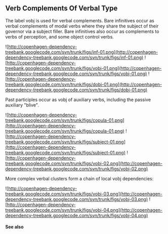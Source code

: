 ## Verb Complements Of Verbal Type ##

The label vobj is used for verbal complements. Bare infinitives occur as verbal complements of modal verbs where they share the subject of their governor via a subject filler. Bare infinitives also occur as complements to verbs of perception, and some object control verbs.

![http://copenhagen-dependency-treebank.googlecode.com/svn/trunk/figs/inf-01.png](http://copenhagen-dependency-treebank.googlecode.com/svn/trunk/figs/inf-01.png) ![http://copenhagen-dependency-treebank.googlecode.com/svn/trunk/figs/vobj-01.png](http://copenhagen-dependency-treebank.googlecode.com/svn/trunk/figs/vobj-01.png) ![http://copenhagen-dependency-treebank.googlecode.com/svn/trunk/figs/dobj-01.png](http://copenhagen-dependency-treebank.googlecode.com/svn/trunk/figs/dobj-01.png)

Past participles occur as vobj of auxiliary verbs, including the passive auxiliary "blive".

![http://copenhagen-dependency-treebank.googlecode.com/svn/trunk/figs/copula-01.png](http://copenhagen-dependency-treebank.googlecode.com/svn/trunk/figs/copula-01.png) ![http://copenhagen-dependency-treebank.googlecode.com/svn/trunk/figs/subject-01.png](http://copenhagen-dependency-treebank.googlecode.com/svn/trunk/figs/subject-01.png) ![http://copenhagen-dependency-treebank.googlecode.com/svn/trunk/figs/vobj-02.png](http://copenhagen-dependency-treebank.googlecode.com/svn/trunk/figs/vobj-02.png)

More complex verbal clusters form a chain of local vobj dependencies:

![http://copenhagen-dependency-treebank.googlecode.com/svn/trunk/figs/vobj-03.png](http://copenhagen-dependency-treebank.googlecode.com/svn/trunk/figs/vobj-03.png) ![http://copenhagen-dependency-treebank.googlecode.com/svn/trunk/figs/vobj-04.png](http://copenhagen-dependency-treebank.googlecode.com/svn/trunk/figs/vobj-04.png)


#### See also ####


